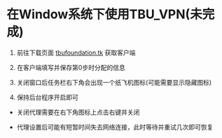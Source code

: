 # 在Window系统下使用TBU_VPN(未完成)

1. 前往下载页面 [tbufoundation.tk](http://tbufoundation.tk) 获取客户端

2. 在客户端填写并保存第0步时分配的信息

3. 关闭窗口后任务栏右下角会出现一个纸飞机图标(可能需要显示隐藏图标)

4. 保持后台程序开启即可

* 关闭代理需要在右下角图标上点击右键并关闭

* 代理设置后可能有短暂时间失去网络连接，此时等待并重试几次即可恢复